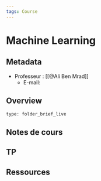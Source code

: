 ```yaml
---
tags: Course
---
```


# Machine Learning 
## Metadata
* Professeur : [[@Ali Ben Mrad]]
	* E-mail: 
## Overview
 
```ccard
type: folder_brief_live
```
 
## Notes de cours
## TP
## Ressources 